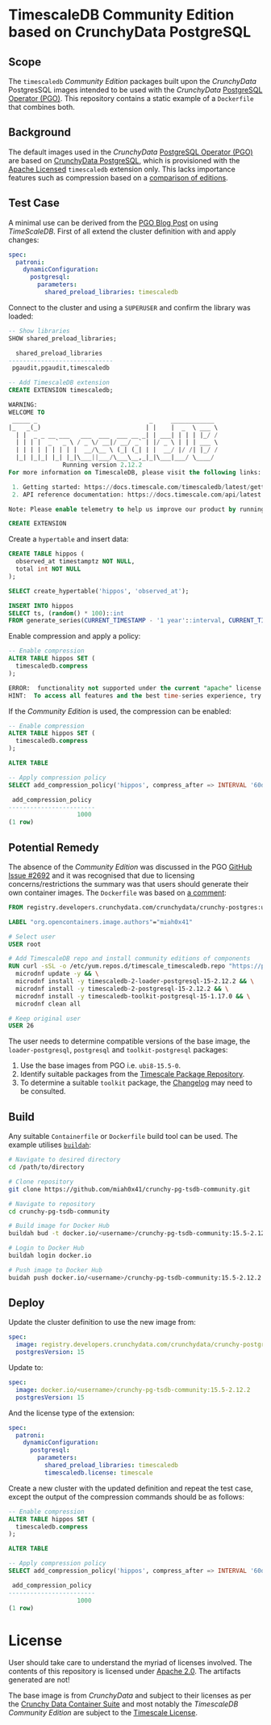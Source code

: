 # TimescaleDB Community Edition based on CrunchyData PostgreSQL

## Scope

The `timescaledb` _Community Edition_ packages built upon the _CrunchyData_ PostgresSQL images intended to be used with the _CrunchyData_ [PostgreSQL Operator (PGO)](https://access.crunchydata.com/documentation/postgres-operator/latest/). This repository contains a static example of a `Dockerfile` that combines both.

## Background

The default images used in the _CrunchyData_ [PostgreSQL Operator (PGO)](https://access.crunchydata.com/documentation/postgres-operator/latest/) are based on [CrunchyData PostgreSQL](https://www.crunchydata.com/), which is provisioned with the [Apache Licensed](https://www.apache.org/licenses/LICENSE-2.0) `timescaledb` extension only. This lacks importance features such as compression based on a [comparison of editions](https://www.timescale.com/products/editions).

## Test Case

A minimal use can be derived from the [PGO Blog Post](https://blog.crunchydata.com/blog/using-the-postgres-operator-to-deploy-timescaledb) on using _TimeScaleDB_. First of all extend the cluster definition with and apply changes:

```yaml
spec:
  patroni:
    dynamicConfiguration:
      postgresql:
        parameters:
          shared_preload_libraries: timescaledb
```

Connect to the cluster and using a `SUPERUSER` and confirm the library was loaded:

```sql
-- Show libraries
SHOW shared_preload_libraries;

  shared_preload_libraries
-----------------------------
 pgaudit,pgaudit,timescaledb

-- Add TimescaleDB extension
CREATE EXTENSION timescaledb;

WARNING:
WELCOME TO
 _____ _                               _     ____________
|_   _(_)                             | |    |  _  \ ___ \
  | |  _ _ __ ___   ___  ___  ___ __ _| | ___| | | | |_/ /
  | | | |  _ ` _ \ / _ \/ __|/ __/ _` | |/ _ \ | | | ___ \
  | | | | | | | | |  __/\__ \ (_| (_| | |  __/ |/ /| |_/ /
  |_| |_|_| |_| |_|\___||___/\___\__,_|_|\___|___/ \____/
               Running version 2.12.2
For more information on TimescaleDB, please visit the following links:

 1. Getting started: https://docs.timescale.com/timescaledb/latest/getting-started
 2. API reference documentation: https://docs.timescale.com/api/latest

Note: Please enable telemetry to help us improve our product by running: ALTER DATABASE "flood" SET timescaledb.telemetry_level = 'basic';

CREATE EXTENSION
```

Create a `hypertable` and insert data:

```sql
CREATE TABLE hippos (
  observed_at timestamptz NOT NULL,
  total int NOT NULL
);

SELECT create_hypertable('hippos', 'observed_at');

INSERT INTO hippos
SELECT ts, (random() * 100)::int
FROM generate_series(CURRENT_TIMESTAMP - '1 year'::interval, CURRENT_TIMESTAMP, '1 minute'::interval) ts;
```

Enable compression and apply a policy:

```sql
-- Enable compression
ALTER TABLE hippos SET (
  timescaledb.compress
);

ERROR:  functionality not supported under the current "apache" license. Learn more at https://timescale.com/.
HINT:  To access all features and the best time-series experience, try out Timescale Cloud.
```

If the _Community Edition_ is used, the compression can be enabled:

```sql
-- Enable compression
ALTER TABLE hippos SET (
  timescaledb.compress
);

ALTER TABLE

-- Apply compression policy
SELECT add_compression_policy('hippos', compress_after => INTERVAL '60d');

 add_compression_policy
------------------------
                   1000
(1 row)
```

## Potential Remedy

The absence of the _Community Edition_ was discussed in the PGO [GitHub Issue #2692](https://github.com/CrunchyData/postgres-operator/issues/2692) and it was recognised that due to licensing concerns/restrictions the summary was that users should generate their own container images. The `Dockerfile` was based on [a comment](https://github.com/CrunchyData/postgres-operator/issues/2692#issuecomment-1687095661):

```Dockerfile
FROM registry.developers.crunchydata.com/crunchydata/crunchy-postgres:ubi8-15.5-0

LABEL "org.opencontainers.image.authors"="miah0x41"

# Select user
USER root

# Add TimescaleDB repo and install community editions of components
RUN curl -sSL -o /etc/yum.repos.d/timescale_timescaledb.repo "https://packagecloud.io/install/repositories/timescale/timescaledb/config_file.repo?os=el&dist=8" && \
  microdnf update -y && \
  microdnf install -y timescaledb-2-loader-postgresql-15-2.12.2 && \
  microdnf install -y timescaledb-2-postgresql-15-2.12.2 && \
  microdnf install -y timescaledb-toolkit-postgresql-15-1.17.0 && \
  microdnf clean all

# Keep original user
USER 26
```

The user needs to determine compatible versions of the base image, the `loader-postgresql`, `postgresql` and `toolkit-postgresql` packages:

1. Use the base images from PGO i.e. `ubi8-15.5-0`.
2. Identify suitable packages from the [Timescale Package Repository](https://packagecloud.io/app/timescale/timescaledb/search).
3. To determine a suitable `toolkit` package, the [Changelog](https://github.com/timescale/timescaledb-toolkit/releases) may need to be consulted.

## Build

Any suitable `Containerfile` or `Dockerfile` build tool can be used. The example utilises [`buildah`](https://buildah.io/):

```bash
# Navigate to desired directory
cd /path/to/directory

# Clone repository
git clone https://github.com/miah0x41/crunchy-pg-tsdb-community.git

# Navigate to repository
cd crunchy-pg-tsdb-community

# Build image for Docker Hub
buildah bud -t docker.io/<username>/crunchy-pg-tsdb-community:15.5-2.12.2

# Login to Docker Hub
buildah login docker.io

# Push image to Docker Hub
buidah push docker.io/<username>/crunchy-pg-tsdb-community:15.5-2.12.2
```

## Deploy

Update the cluster definition to use the new image from:

```yaml
spec:
  image: registry.developers.crunchydata.com/crunchydata/crunchy-postgres:ubi8-15.5-0
  postgresVersion: 15
```

Update to:

```yaml
spec:
  image: docker.io/<username>/crunchy-pg-tsdb-community:15.5-2.12.2
  postgresVersion: 15
```

And the license type of the extension:

```yaml
spec:
  patroni:
    dynamicConfiguration:
      postgresql:
        parameters:
          shared_preload_libraries: timescaledb
          timescaledb.license: timescale
```

Create a new cluster with the updated definition and repeat the test case, except the output of the compression commands should be as follows:

```sql
-- Enable compression
ALTER TABLE hippos SET (
  timescaledb.compress
);

ALTER TABLE

-- Apply compression policy
SELECT add_compression_policy('hippos', compress_after => INTERVAL '60d');

 add_compression_policy
------------------------
                   1000
(1 row)
```

# License

User should take care to understand the myriad of licenses involved. The contents of this repository is licensed under [Apache 2.0](https://www.apache.org/licenses/LICENSE-2.0). The artifacts generated are not!

The base image is from _CrunchyData_ and subject to their licenses as per the [Crunchy Data Container Suite](https://access.crunchydata.com/documentation/crunchy-postgres-containers/latest/) and most notably the _TimescaleDB Community Edition_ are subject to the [Timescale License](https://github.com/timescale/timescaledb/blob/main/tsl/LICENSE-TIMESCALE).
